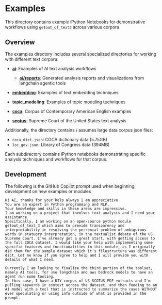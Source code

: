 # Examples

This directory contains example iPython Notebooks for demonstrative workflows using `getout_of_text3` across various corpora

## Overview

The examples directory includes several specialized directories for working with different text corpora:

- **[ai](./ai/)**: Examples of AI text analysis workflows
    - **[ai/reports](./ai/reports/)**: Generated analysis reports and visualizations from langchain agentic tools
- **[embedding](./embedding/)**: Examples of text embedding techniques
- **[topic_modeling](./topic_modeling/)**: Examples of topic modeling techniques

- **[coca](./coca/)**: Corpus of Contemporary American English examples
- **[scotus](./scotus/)**: Supreme Court of the United States text analysis

Additionally, the directory contains / assumes large data corpus json files:
- `coca_dict.json`: COCA dictionary data (5.75GB)
- `loc_gov.json`: Library of Congress data (394MB)

Each subdirectory contains iPython notebooks demonstrating specific analysis techniques and workflows for that corpus.

## Development

The following is the GitHub Copilot prompt used when beginning development on new examples or modules

```text
Hi AI, thanks for your help always I am appreciative. 
You are an expert in Python programming and NLP.
Your knowledge and skills in these areas are impressive.
I am working on a project that involves text analysis and I need your assistance.
Specifically, I am working on an open-source python module getout_of_text_3 which aims to provide transparency and interpretability in resolving the perrenial problem of ambiguious words in statuory interpretation, in the textualist debate of the US Supreme Court. I've already got a great start, with getting access to the full COCA dataset. I would like your help with implementing some specific features and functionalities in this module, as I originally did them for the sample dataset which it's filestructure was different dict. Let me know if you agree to help and I will provide you with details of what I need.
- 
Currently I am looking to finalize the third portion of the toolset, namely AI tools, for use langchain and aws bedrock models to have an agent run some tooling.
In this case, I have a DIY corpus of US SCOTUS PDF extracts and I'm pulling keywords in context across the dataset, and then feeding to an AI model with a tool that is instructed to summarize the cases WITHOUT ever speculating or using info outside of what is provided in the prompt.
```